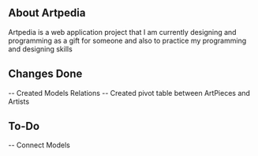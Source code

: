 ## About Artpedia

Artpedia is a web application project that I am currently designing and programming as a gift for someone and also to practice
my programming and designing skills

## Changes Done

-- Created Models Relations
-- Created pivot table between ArtPieces and Artists

## To-Do

-- Connect Models
